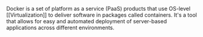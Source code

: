 Docker is a set of platform as a service (PaaS) products that use OS-level [[Virtualization]] to deliver software in packages called containers. It's a tool that allows for easy and automated deployment of server-based applications across different environments.